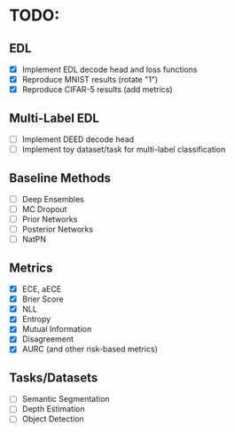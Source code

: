 # TODO:

## EDL
- [x] Implement EDL decode head and loss functions
- [x] Reproduce MNIST results (rotate "1")
- [x] Reproduce CIFAR-5 results (add metrics)

## Multi-Label EDL
- [ ] Implement DEED decode head
- [ ] Implement toy dataset/task for multi-label classification

## Baseline Methods
- [ ] Deep Ensembles
- [ ] MC Dropout
- [ ] Prior Networks
- [ ] Posterior Networks
- [ ] NatPN

## Metrics
- [x] ECE, aECE
- [x] Brier Score
- [x] NLL
- [x] Entropy
- [x] Mutual Information
- [x] Disagreement
- [x] AURC (and other risk-based metrics)

## Tasks/Datasets
- [ ] Semantic Segmentation
- [ ] Depth Estimation
- [ ] Object Detection
